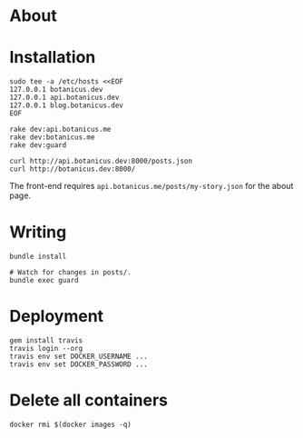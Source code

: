# About

# Installation

```
sudo tee -a /etc/hosts <<EOF
127.0.0.1 botanicus.dev
127.0.0.1 api.botanicus.dev
127.0.0.1 blog.botanicus.dev
EOF

rake dev:api.botanicus.me
rake dev:botanicus.me
rake dev:guard

curl http://api.botanicus.dev:8000/posts.json
curl http://botanicus.dev:8000/
```

The front-end requires `api.botanicus.me/posts/my-story.json` for the about page.

# Writing

```
bundle install

# Watch for changes in posts/.
bundle exec guard
```

# Deployment

```
gem install travis
travis login --org
travis env set DOCKER_USERNAME ...
travis env set DOCKER_PASSWORD ...
```

# Delete all containers

```
docker rmi $(docker images -q)
```
